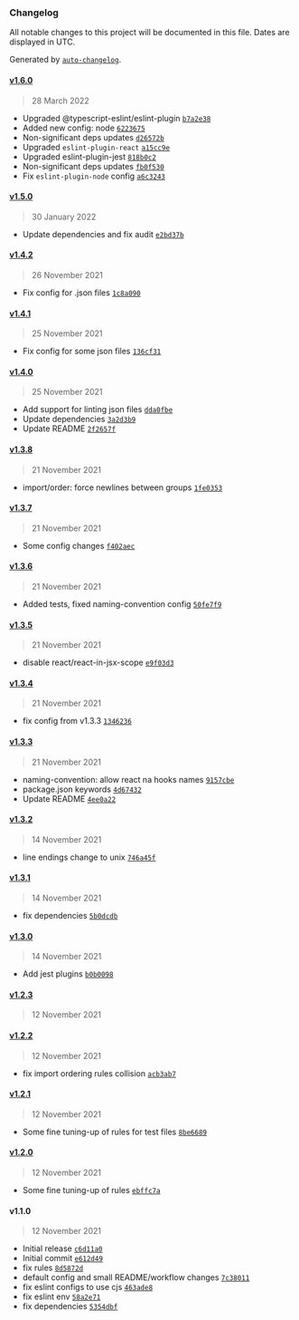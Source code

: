 ### Changelog

All notable changes to this project will be documented in this file. Dates are displayed in UTC.

Generated by [`auto-changelog`](https://github.com/CookPete/auto-changelog).

#### [v1.6.0](https://github.com/burtek/eslint-config/compare/v1.5.0...v1.6.0)

> 28 March 2022

- Upgraded @typescript-eslint/eslint-plugin [`b7a2e38`](https://github.com/burtek/eslint-config/commit/b7a2e383ce584f9f3f32c7c109a9f218b8211c70)
- Added new config: node [`6223675`](https://github.com/burtek/eslint-config/commit/62236759d238f533a1ba58c475ba249958df755e)
- Non-significant deps updates [`d26572b`](https://github.com/burtek/eslint-config/commit/d26572b0955decbb0319824df6362b39c64e6bdd)
- Upgraded `eslint-plugin-react` [`a15cc9e`](https://github.com/burtek/eslint-config/commit/a15cc9e40dce37a2fd914529c19486be22d5236f)
- Upgraded eslint-plugin-jest [`818b0c2`](https://github.com/burtek/eslint-config/commit/818b0c236e151eb8a82891d1a76fbd251ca44eae)
- Non-significant deps updates [`fb0f530`](https://github.com/burtek/eslint-config/commit/fb0f530ac9670d4cdc7f6b4eadf1ebfe70b4554c)
- Fix `eslint-plugin-node` config [`a6c3243`](https://github.com/burtek/eslint-config/commit/a6c3243e80a6859abfd76d6a06c41cbc99bca566)

#### [v1.5.0](https://github.com/burtek/eslint-config/compare/v1.4.2...v1.5.0)

> 30 January 2022

- Update dependencies and fix audit [`e2bd37b`](https://github.com/burtek/eslint-config/commit/e2bd37b8fd80d210b26c79aebaa88f679748872e)

#### [v1.4.2](https://github.com/burtek/eslint-config/compare/v1.4.1...v1.4.2)

> 26 November 2021

- Fix config for .json files [`1c8a090`](https://github.com/burtek/eslint-config/commit/1c8a090cb01b3d5bdd0434a69b8e7857c7e4c38b)

#### [v1.4.1](https://github.com/burtek/eslint-config/compare/v1.4.0...v1.4.1)

> 25 November 2021

- Fix config for some json files [`136cf31`](https://github.com/burtek/eslint-config/commit/136cf3138cce836d76578e6678005da299e2d0e6)

#### [v1.4.0](https://github.com/burtek/eslint-config/compare/v1.3.8...v1.4.0)

> 25 November 2021

- Add support for linting json files [`dda0fbe`](https://github.com/burtek/eslint-config/commit/dda0fbe346c3b155d0265a6d7ae73cbd92cd5566)
- Update dependencies [`3a2d3b9`](https://github.com/burtek/eslint-config/commit/3a2d3b9aec82b04e5c27a2e7fbc4a87a843923bc)
- Update README [`2f2657f`](https://github.com/burtek/eslint-config/commit/2f2657f27d52950d4c126f8d69ce1e83f2bb27e4)

#### [v1.3.8](https://github.com/burtek/eslint-config/compare/v1.3.7...v1.3.8)

> 21 November 2021

- import/order: force newlines between groups [`1fe0353`](https://github.com/burtek/eslint-config/commit/1fe0353dbdcbc04c5efd82783f5caf606bcaa6c3)

#### [v1.3.7](https://github.com/burtek/eslint-config/compare/v1.3.6...v1.3.7)

> 21 November 2021

- Some config changes [`f402aec`](https://github.com/burtek/eslint-config/commit/f402aecbd5ea4e452559cb1eda8d1f9759a2bbf1)

#### [v1.3.6](https://github.com/burtek/eslint-config/compare/v1.3.5...v1.3.6)

> 21 November 2021

- Added tests, fixed naming-convention config [`50fe7f9`](https://github.com/burtek/eslint-config/commit/50fe7f90a86009701cde55ce19f3e6df28f3ca83)

#### [v1.3.5](https://github.com/burtek/eslint-config/compare/v1.3.4...v1.3.5)

> 21 November 2021

- disable react/react-in-jsx-scope [`e9f03d3`](https://github.com/burtek/eslint-config/commit/e9f03d3753829be6bea3d0e155db60b08d333903)

#### [v1.3.4](https://github.com/burtek/eslint-config/compare/v1.3.3...v1.3.4)

> 21 November 2021

- fix config from v1.3.3 [`1346236`](https://github.com/burtek/eslint-config/commit/1346236dd44947fa8f19a5c6474a8e50751c9c1a)

#### [v1.3.3](https://github.com/burtek/eslint-config/compare/v1.3.2...v1.3.3)

> 21 November 2021

- naming-convention: allow react na hooks names [`9157cbe`](https://github.com/burtek/eslint-config/commit/9157cbe8162c74321d3d708f3ae8d2ceb67aa9ad)
- package.json keywords [`4d67432`](https://github.com/burtek/eslint-config/commit/4d67432f1280e2b4ff2353d7bdbb1961ac08d30f)
- Update README [`4ee0a22`](https://github.com/burtek/eslint-config/commit/4ee0a22b2040ef1d46aaab5cc808b259f3019eca)

#### [v1.3.2](https://github.com/burtek/eslint-config/compare/v1.3.1...v1.3.2)

> 14 November 2021

- line endings change to unix [`746a45f`](https://github.com/burtek/eslint-config/commit/746a45f51e8246d13fafff3e43dc28535deded05)

#### [v1.3.1](https://github.com/burtek/eslint-config/compare/v1.3.0...v1.3.1)

> 14 November 2021

- fix dependencies [`5b0dcdb`](https://github.com/burtek/eslint-config/commit/5b0dcdbc2829e49b98ea09b101c14f85326a58f4)

#### [v1.3.0](https://github.com/burtek/eslint-config/compare/v1.2.3...v1.3.0)

> 14 November 2021

- Add jest plugins [`b0b0098`](https://github.com/burtek/eslint-config/commit/b0b00986fce5cd6ef3c067a38c991b6b208fd51c)

#### [v1.2.3](https://github.com/burtek/eslint-config/compare/v1.2.2...v1.2.3)

> 12 November 2021

#### [v1.2.2](https://github.com/burtek/eslint-config/compare/v1.2.1...v1.2.2)

> 12 November 2021

- fix import ordering rules collision [`acb3ab7`](https://github.com/burtek/eslint-config/commit/acb3ab793275af60977f390e3452d82e5aec2ea6)

#### [v1.2.1](https://github.com/burtek/eslint-config/compare/v1.2.0...v1.2.1)

> 12 November 2021

- Some fine tuning-up of rules for test files [`8be6689`](https://github.com/burtek/eslint-config/commit/8be6689d629d008b8164ff9d206586867080ff0a)

#### [v1.2.0](https://github.com/burtek/eslint-config/compare/v1.1.0...v1.2.0)

> 12 November 2021

- Some fine tuning-up of rules [`ebffc7a`](https://github.com/burtek/eslint-config/commit/ebffc7a461a3bf369e85c278b211a323f7192914)

#### v1.1.0

> 12 November 2021

- Initial release [`c6d11a0`](https://github.com/burtek/eslint-config/commit/c6d11a050cd154e7db367d538c4e954b3795a34d)
- Initial commit [`e612d49`](https://github.com/burtek/eslint-config/commit/e612d4957d62bf667cbe3758c58108bee67b9a8e)
- fix rules [`8d5872d`](https://github.com/burtek/eslint-config/commit/8d5872d72b739ba1490840a355b47139baa421d7)
- default config and small README/workflow changes [`7c38011`](https://github.com/burtek/eslint-config/commit/7c38011bde76b9c2043c4d94ad4248a7e02cd073)
- fix eslint configs to use cjs [`463ade8`](https://github.com/burtek/eslint-config/commit/463ade8956d764fb169353b8a6c6bbfaa58dda46)
- fix eslint env [`58a2e71`](https://github.com/burtek/eslint-config/commit/58a2e71dd32fde9e08fdc86c2130e8cbed166bb4)
- fix dependencies [`5354dbf`](https://github.com/burtek/eslint-config/commit/5354dbf9e4dc0339bd0a2e617f8aebacc2fa5a83)
